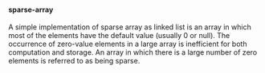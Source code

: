 #### sparse-array
A simple implementation of sparse array as linked list is an array 
in which most of the elements have the default value (usually 0 or null). 
The occurrence of zero-value elements in a large array is inefficient for 
both computation and storage. An array in which there is a large number of 
zero elements is referred to as being sparse.
